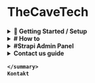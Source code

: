 # TheCaveTech

<details>
    <summary><strong>🚀 Getting Started / Setup</strong></summary>

This setup is designed for testing purposes only, as the company prefers to handle deployment themselves.
<details>
<summary><strong>
1. Installation
</strong></summary>

</br>
Both frontend and backend have `.env.example` files.  
0. Create `.env` files in both frontend and backend folders and copy the contents from `.env.example` into `.env`.


# The database file contains only data, not images.

# <strong>Backend:</strong>  
1. In the project root, you'll find a zipped database file.  
     Unzip it.  
2. Start MySQL Workbench  
3. Go to your root connection in Workbench → Administration → Users and Privileges → Add Account →  
     Enter `DATABASE_USERNAME` and `DATABASE_PASSWORD` as specified in your backend `.env` file  
4. In Administrative Roles, select all and click Apply  
5. Go to MySQL Connections and create a connection with the username from step 3  
6. Enter the connection you just created  
7. From the menu, select Server → Data Import  
8. Choose "Import from Self-contained File" and select the file from step 1  
9. For "Default Schema to be Imported To", choose "New" and enter `DATABASE_NAME` as in your `.env`  
10. Select the schema from "Default Target Schema" and click Start Import  
11. Refresh Schemas, and in Query, write `USE "database_name_from_env"` (e.g., `USE thecavetech`)

# <strong>Frontend:</strong>  
Here, you just need to copy the contents from .env.example into .env.

After setting up `.env` in the root folder (where `.env.example` is):

**Run:**

#Backend
In your terminal:  
12. `cd backend`  
13. `npm i`  
14. `npm run develop`
14. Navigate to the backend URL specified in your frontend `.env`  
15. If using our database file and prompted to create a user, use:  
        - Email: test@den.no  
        - Password: Gokstad1234  
     # OR 
     admin@admin.no </br>
     Admin1234 </br>



#Frontend

In the terminal:  
1. `cd frontend`  
2. `npm i`
3. `npm run dev`
4. Navigate to the frontend URL specified in your `.env`

**Testing:**  
1. `cd frontend`  
2. `npm run test` to run tests

</details>
<details>
<summary><strong>
🔐 2. Setting up OAuth / 3rd-party SSO Providers <br>
<strong>For testing:</strong>
</strong></summary>

# After npm run 

#### ✅ Google

1. Go to: [https://console.cloud.google.com/welcome](https://console.cloud.google.com/welcome)  
     Click **Select a project** and create a new project.

2. Go to: [https://console.cloud.google.com/apis/credentials](https://console.cloud.google.com/apis/credentials)  
     Click **Create credentials** → Select **OAuth client ID**

     - **Application type:** Web Application  
     - **Name:** Any name for your client  
     - **Authorized redirect URIs (for testing):**
         - `http://localhost:3000/api/auth/callback/google`
         - `http://localhost:1337/api/connect/google/callback`

3. Go to: [https://console.cloud.google.com/auth/branding](https://console.cloud.google.com/auth/branding)  
     Here you can configure the **OAuth consent screen**.  
     The following is **not required for testing**, but **mandatory for deployment**:

     - Application name  
     - Support email  
     - Application logo (optional)  
     - Privacy policy and terms of service  
     - Authorized domains such as:
         - `https://www.thecavetech.org`
         - Domains used in redirect URIs

---

#### ✅ Facebook

1. Go to: [https://developers.facebook.com/](https://developers.facebook.com/)  
     Create a new app for OAuth.

2. Follow the guide:  
     [Learning Strapi Authentication Flows with the Facebook Provider](https://strapi.io/blog/learning-strapi-authentication-flows-with-the-facebook-provider)

3. **Testing locally with Ngrok:**  
     - Run `ngrok http 3000` to generate a public URL.  
     - Use this as the redirect URI in the Facebook Developer Portal, e.g.:  
         `https://abc123.ngrok.io/api/auth/callback/facebook`  
     - For deployment, replace with your production URL:  
         `https://yourdomain.com/api/auth/callback/facebook`

---

#### ⚠️ Microsoft

- **Not tested**, as it requires a credit card for the trial period.  
- The code is implemented **universally** and should work with Microsoft and other providers like Google and Facebook.

---

### ⚙️ Configuration in Strapi

1. Go to the **Strapi Admin Panel**
2. Navigate to **Settings**
3. Under **Users & Permissions Plugin**, select **Providers**
4. Choose your desired OAuth provider
5. Enter:
     - **Client ID** and **Client Secret** from previous steps (Google/Facebook)
6. Add the following redirect URLs:

     - Google: `http://localhost:3000/api/auth/callback/google`  
     - Facebook: `http://localhost:3000/api/auth/callback/facebook`

7. For Microsoft: The redirect URL is generated automatically in Strapi

<details>
    <summary><strong>🖼️ Show Image</strong></summary>

    ![Screenshot](/ImagesForReadme/StrapiAddOauth.png)

    > 🔄 Remember to update **Authorized redirect URIs** when deploying the application so they point to the correct production URL.

</details>
</details>

<details>
<summary><strong>
🔐 3. Setting up SendGrid <br>
<strong>For testing:</strong>
</strong></summary>

1. Enable email in the Strapi admin panel:  
     Settings → Users & Permissions Plugin → Providers → Email → Enable > True → Save

2. Log in or register at https://app.sendgrid.com/  
3. Create a new sender  
4. Verify your email  
5. Go to API settings and create an API key  
6. After setup, save the API key in your `.env` file:  
     ```
     SENDGRID_API_KEY=
     DEFAULT_FROM_EMAIL=
     DEFAULT_REPLY_TO_EMAIL=
     ```
     Use the same values as when you created the sender.

**SendGrid: Unauthorized Error issue while using SendGrid Email API**  
[Help Article](https://help.twilio.com/articles/10284917001627)

</details>



</details>

<details><summary><strong># How to</strong></summary>
## 🔑 JWT Token Expiry

To change how long JWT tokens are valid:

- **backend/config/plugins.ts**
     - Find: `expiresIn: "7h"`
     - Change `"7h"` to your desired duration (e.g., `"24h"` for 24 hours).

- **lib/util/cookie.ts**
     - Find: `const maxAge = 7 * 60 * 60;`
     - Change `7` to the number of hours you want (e.g., `24 * 60 * 60` for 24 hours).

---

## ✉️ Email Configuration & Templates

### 1. Environment Variables

- Set email-related variables in your backend `.env` file.

### 2. Plugin Configuration

- **backend/config/plugins.ts**
     - Configure your email provider and settings here.

### 3. Email Service & Templates

- **backend/src/service/**
     - All email logic, templates, and text changes are handled here.
     - To update email content or templates, edit the relevant files in this folder.

---

**Tip:**  
For custom email text and templates, always update files in `backend/src/service` to match your requirements.

</details>

<details><summary><strong>#Strapi Admin Panel</strong></summary>
## Strapi Admin Panel

The Strapi Admin Panel is the main interface for managing all content, users, and settings in your application.

---

### 🛠️ Tips

- **ESLint & Tailwind CSS:**  
     If you see "unknown at rule" errors in Tailwind CSS, install the **PostCSS Language Support** extension for VSCode. This improves syntax highlighting and color visualization.

---

### 👤 Admin Roles & Permissions

Strapi uses roles to manage access and permissions:

| Role         | Description                                                                 |
|--------------|-----------------------------------------------------------------------------|
| **Super Admin** | Full access to all system functions. Used for critical system tasks.         |
| **Editor**      | Can manage and publish all content, including content from other users.      |
| **Author**      | Can manage only the content they have created.                              |

#### How to Change Roles

1. Log in to the Strapi admin panel.
2. Go to **Settings** in the sidebar.
3. Under **USERS & PERMISSIONS PLUGIN**, select **Roles**.
4. Click on a role to view or modify its permissions.
5. Adjust permissions as needed.
6. Click **Save** to apply changes.

# For Public users
Choose find and find one on every thing to show content from strapi



# For Admin
Choose every thing




![Screenshot](/ImagesForReadme/StrapiPermisions.png)

#### How to Manage Roles

- To edit an existing role, click the pencil icon next to the role.
- To add a new role, click **+ Add new role** at the top right.
- Configure permissions for different plugins and features.
- Remember to **Save** after making changes.
- We have only implemented </br>
![Screenshot](/ImagesForReadme/userRoles.png)

---

### 📦 Content Management

Strapi organizes content into **Collection Types** (multiple entries) and **Single Types** (unique pages).

#### Accessing the CMS

1. Log in to the admin panel.
2. The **Content Manager** dashboard appears.
3. Use the left sidebar to navigate content types.

#### Content Types

- **Collection Types:**  
     - Blog: Manage blog posts  
     - ContactSubmission: View form submissions  
     - Event: Manage events  
     - Project: Showcase projects  
     - User: Manage user accounts  
     - User Profile: Extended user info

- **Single Types:**  
     - AboutUs: Company info and team  
     - AuthSetting: Authentication settings  
     - ContactPage: Contact page config  
     - Footer: Website footer content  
     - GlobalSetting: Site-wide settings  
     - LandingPageHero: Landing page hero section

#### Managing Content

- **View/Edit:**  
     - Click a content type in the sidebar.
     - For Collection Types: See a list of entries.
     - For Single Types: Go directly to the editing interface.

- **Create New Entry (Collection Types):**  
     1. Select the Collection Type.
     2. Click **+ Add an entry**.
     3. Fill in the fields.
     4. Click **Save** (draft) or **Publish** (live).

- **Edit Entry:**  
     1. Click the entry to edit.
     2. Make changes.
     3. Click **Save** (draft) or **Publish** (live).

#### Publishing Workflow

- **Draft:** Content is saved but not visible to the public.
- **Published:** Content is live and visible on the website.

---


</details>

<details>
    <summary>
        <strong>Contact us guide<strong>
            
    </summary>
    Kontakt
</details>





